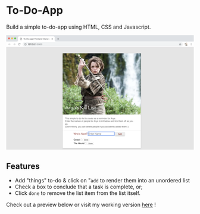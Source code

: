 # To-Do-App
Build a simple to-do-app using HTML, CSS and Javascript.

![screenshot](/images/to-do-app.png)


## Features
* Add "things" to-do & click on "`add` to render them into an unordered list
* Check a box to conclude that a task is complete, or;
* Click `done` to remove the list item from the list itself.

Check out a preview below or visit my working version [here](https://github.com/tulliehelene/to-do-app)
!
